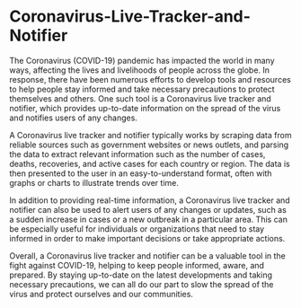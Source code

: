 # Coronavirus-Live-Tracker-and-Notifier

The Coronavirus (COVID-19) pandemic has impacted the world in many ways, affecting the lives and livelihoods of people across the globe. In response, there have been numerous efforts to develop tools and resources to help people stay informed and take necessary precautions to protect themselves and others. One such tool is a Coronavirus live tracker and notifier, which provides up-to-date information on the spread of the virus and notifies users of any changes.

A Coronavirus live tracker and notifier typically works by scraping data from reliable sources such as government websites or news outlets, and parsing the data to extract relevant information such as the number of cases, deaths, recoveries, and active cases for each country or region. The data is then presented to the user in an easy-to-understand format, often with graphs or charts to illustrate trends over time.

In addition to providing real-time information, a Coronavirus live tracker and notifier can also be used to alert users of any changes or updates, such as a sudden increase in cases or a new outbreak in a particular area. This can be especially useful for individuals or organizations that need to stay informed in order to make important decisions or take appropriate actions.

Overall, a Coronavirus live tracker and notifier can be a valuable tool in the fight against COVID-19, helping to keep people informed, aware, and prepared. By staying up-to-date on the latest developments and taking necessary precautions, we can all do our part to slow the spread of the virus and protect ourselves and our communities.

